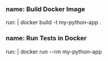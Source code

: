 ### name: Build Docker Image
  run: |
    docker build -t my-python-app .

### name: Run Tests in Docker
  run: |
    docker run --rm my-python-app
